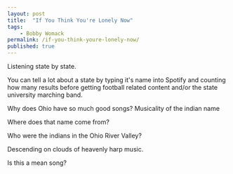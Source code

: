 ```yaml
---
layout: post
title:  "If You Think You're Lonely Now"
tags: 
    - Bobby Womack
permalink: /if-you-think-youre-lonely-now/
published: true
---
```


Listening state by state.

You can tell a lot about a state by typing it's name into Spotify and counting how many results before getting football related content and/or the state university marching band. 

Why does Ohio have so much good songs? Musicality of the indian name

Where does that name come from?

Who were the indians in the Ohio River Valley?

Descending on clouds of heavenly harp music.

Is this a mean song?

